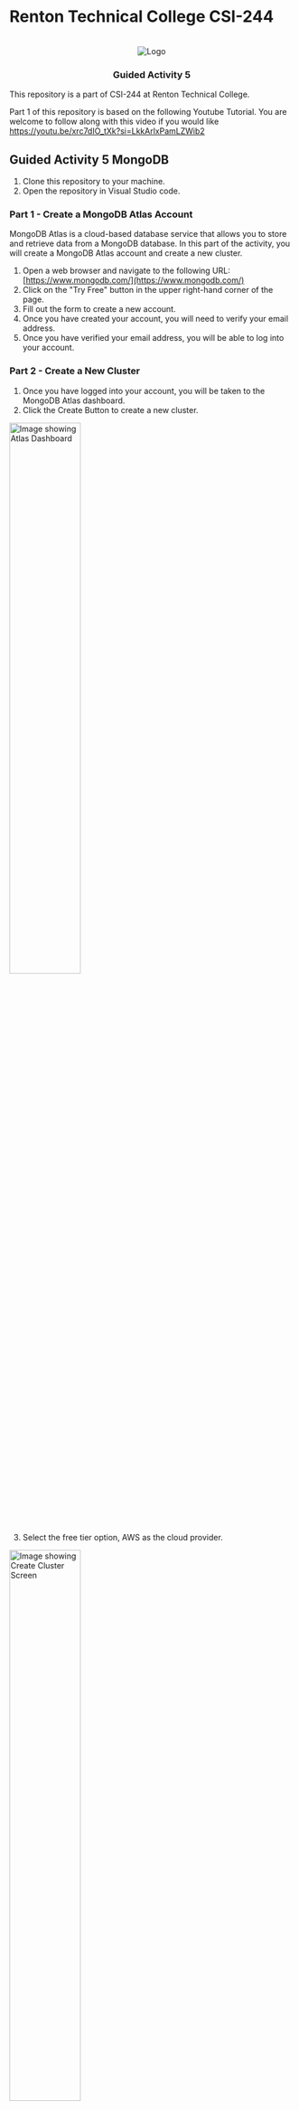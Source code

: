 # Renton Technical College CSI-244
<br />    

<div align="center">  
    <img src="logo.jpg" alt="Logo">
    <h3 align="center">Guided Activity 5</h3>
</div>

This repository is a part of CSI-244 at Renton Technical College.

Part 1 of this repository is based on the following Youtube Tutorial.
You are welcome to follow along with this video if you would like
https://youtu.be/xrc7dIO_tXk?si=LkkArlxPamLZWib2

## Guided Activity 5 MongoDB
1. Clone this repository to your machine.
2. Open the repository in Visual Studio code.

### Part 1 - Create a MongoDB Atlas Account
MongoDB Atlas is a cloud-based database service that allows you to store and retrieve data from a MongoDB database. In this part of the activity, you will create a MongoDB Atlas account and create a new cluster.

1. Open a web browser and navigate to the following URL:
    [https://www.mongodb.com/](https://www.mongodb.com/)
2. Click on the "Try Free" button in the upper right-hand corner of the page.
3. Fill out the form to create a new account.
4. Once you have created your account, you will need to verify your email address.
5. Once you have verified your email address, you will be able to log into your account.

### Part 2 - Create a New Cluster
1. Once you have logged into your account, you will be taken to the MongoDB Atlas dashboard.
2. Click the Create Button to create a new cluster.

<img src="Images/1.png" alt="Image showing Atlas Dashboard" width="50%" />

3. Select the free tier option, AWS as the cloud provider.

<img src="Images/2.png" alt="Image showing Create Cluster Screen" width="50%" />

4. Select the region closest to you and click the Create Cluster button.

<img src="Images/3.png" alt="Image showing Create Cluster Screen" width="50%" />

5. Choose a username and password for your database and click the Create User button.

<img src="Images/4.png" alt="Image showing Create User Screen" width="50%" />

6. Choose the option to connect from my local environment and click the add my current IP address button.
7. Click the finish and close button.
8. You should now see your deployed cluster in the Overview tab.
9. If you lose this tab and need to get back to it, you can click Home, Projects, and then the name of your project. The default is "Project0".

<img src="Images/5.png" alt="Image showing Cluster Overview" width="50%" />

10. Click Load Sample Data to load some sample data into your cluster.
11. We are now ready to connect to our cluster and run some queries.

### Part 2 - Connect to your Cluster from Visual Studio Code Extension

1. Open Visual Studio Code and open the folder for this repository.
2. Click on the Extensions icon in the left hand menu.
3. Search for and install the MongoDB for VS Code extension.

<img src="Images/6.png" alt="Image showing MongoDB for VS Code Extension" width="50%" />

4. Once the extension is installed you will see a new leaf icon in the left hand menu for MongoDB.
5. Click on the MongoDB icon and then click on Add Connection, and then Connection String.
6. You will need to get your connection string from the MongoDB Atlas website.
7. Go back to the MongoDB Atlas website and click on the connect button for your cluster.

<img src="Images/7.png" alt="Image showing Connect Button" width="50%" />

8. Click the option to connect via Visual Studio Code.
9. The connection string will be displayed. Click the copy button to copy the connection string to your clipboard.
10. You need to replace the `<password>` in the connection string with the password you created for your database.
11. Go back to Visual Studio Code and paste the connection string into the connection string box.
12. Once you have pasted the connection string into the box, press enter to confirm.
13. You should now be connected to your MongoDB Atlas cluster with the sample data loaded.

<img src="Images/8.png" alt="Image showing air_bnb sample data" width="50%" />

14. Click on the cluster and then the sample_airbnb database to see the collections in the database.
15. There is a listingAndReviews collection that we will be using for the next part of the activity.
16. Click on the listingAndReviews collection to see the data in the collection.
17. Click on the Documents and then the first document to see the data in the document.
18. Notice how similar the data is to a JSON object.

### Part 3 - Create a Node.js Application to Connect to MongoDB

1. Open a terminal in Visual Studio Code and navigate to the folder for this repository.
2. Run the following command to create a new Node.js application with server.js as the entry point.
    ```powershell
    mkdir server
    cd server
    npm init
    ```
3. Run the following command to install the MongoDB driver for Node.js and nodemon.
    ```powershell
    npm install mongodb
    npm install nodemon --save-dev
    ```
4. Create a new file in the root of the project called server.js.
5. When connecting to any database from an application your connection string should be stored in an environment variable. This is to prevent your connection string from being exposed in your code. We will use the dotenv package to store our connection string in an environment variable.
6. Run the following command to install the dotenv package.
    ```powershell
    npm install dotenv
    ```
7. Create a new file in the root of the project called .env.
    ```powershell
    new-item .env
    ```
8. Add the following line to the .env file and replace the connection string with your connection string. DO NOT PUT QUOTES AROUND THE CONNECTION STRING.
    ```powershell
    CONNECTION_STRING=your-connection-string
    ```
9. Edit package.json to add a start script that will run the server.js file.
    ```json
    "scripts": {
        "start": "node server.js",
        "dev": "nodemon server.js"
    },
    ```
10. Add the following code to the server.js file.
    ```javascript
      const { MongoClient } = require("mongodb");
      require("dotenv").config();
      //get the connection string from the .env file
      const CONNECTION_STRING = process.env.CONNECTION_STRING;
      // create a new MongoClient
      const client = new MongoClient(CONNECTION_STRING);
      // connect to the database
      try {
        client.connect();
        console.log("Connected to the database");
      } 
      catch (e) {
        console.error(e);
      }
    ```
10. Run the following command to start the server.
    ```powershell
    npm run dev
    ```
11. You should see the message "Connected to the database" in the terminal.
12. Lets run some querys on the air bnb sample data
    ```javascript
    // lets access the sample_airbnb database
    const db = client.db("sample_airbnb");
    const collection = db.collection("listingsAndReviews");

    // lets find all the listings that have a review score of 100
    const query = { "review_scores.review_scores_rating": 100 };
    const cursor = collection.find(query);
    // print the results
    cursor.forEach(
      function(doc) {
        console.log(doc.name);
      },
      function(err) {
        client.close();
      }
    );
    ```
13. You should see the names of the listings that have a review score of 100 in the terminal.
14. Lets also filter by the property type
    ```javascript
    // lets find all the listings that have a review score of 100 and are a house
    const query2 = { "review_scores.review_scores_rating": 100, "property_type": "House" };
    const cursor2 = collection.find(query2);
    // print the results
    cursor2.forEach(
      function(doc) {
        console.log(doc.name);
      },
      function(err) {
        client.close();
      }
    );
    ```
15. You should see the names of the listings that have a review score of 100 and are a house in the terminal.
16. You can now run any query you want on the sample data.
17. Explore the sample data and try running some different queries.
18. Create a query that finds all the listings that have a review score of 100 and are in Sydney.
19. Instead of outputting the names of the listings, output the url where the listing is located.
18. Create a new commit with the message Guided Activity 5 Complete and push the changes to GitHub.



If you have any questions about this assignment please reach out to myself or our TA for this course.
